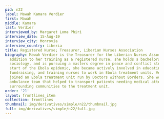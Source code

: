 ```yaml
---
pid: n22
label: Mawah Kamara Verdier
first: Mawah
middle: Kamara
last: Verdier
interviewed_by: Margaret Loma Phiri
interview_date: 15-Aug-19
interview_city: Monrovia
interview_country: Liberia
title: Registered Nurse; Treasurer, Liberian Nurses Association
biography: Mawah Verdier is the Treasurer for the Liberian Nurses Association. In
  addition to her training as a registered nurse, she holds a bachelors degree in
  sociology, and is pursuing a masters degree in peace and conflict studies. At the
  start of the Ebola epidemic, she became actively involved in educating the community,
  fundraising, and training nurses to work in Ebola treatment units. Verdier also
  joined an Ebola treatment unit run by Doctors without Borders. She worked in an
  ambulance team that helped to transport patients needing medical attention from
  surrounding communities to the treatment unit.
order: '21'
layout: frontlines_item
collection: frontlines
thumbnail: img/derivatives/simple/n22/thumbnail.jpg
full: img/derivatives/simple/n22/full.jpg
---
```

